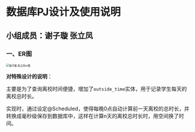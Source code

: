 # 数据库PJ设计及使用说明

## 小组成员：谢子璇 张立凤
### 一、ER图

<img src="D:\谢子璇（大学）\数据库系统概念\谢子璇 张立凤er图.png" alt="谢子璇 张立凤er图" style="zoom:50%;" />

**对特殊设计的说明**：

主要是为了查询离校时间便捷，增加了`outside_time`实体，用于记录学生每天的离校总时长。

实现时，通过设定@Scheduled，使得每晚0点自动计算前一天离校的总时长，并转换成毫秒级保存到数据库中，这样在计算n天的离校总时长时，用空间换了时间。



